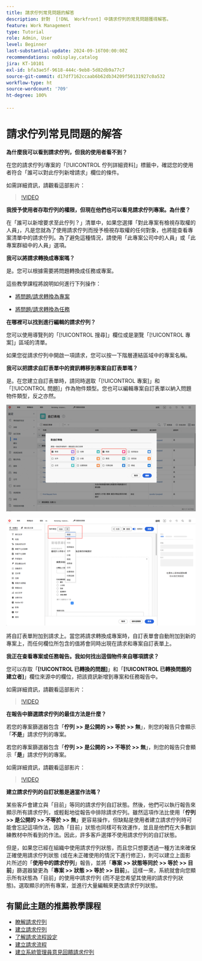 ```yaml
---
title: 請求佇列常見問題的解答
description: 針對  [!DNL  Workfront] 中請求佇列的常見問題獲得解答。
feature: Work Management
type: Tutorial
role: Admin, User
level: Beginner
last-substantial-update: 2024-09-16T00:00:00Z
recommendations: noDisplay,catalog
jira: KT-10101
exl-id: bfa3ae5f-9618-444c-9eb8-5d82db9a77c7
source-git-commit: d17df7162ccaab6b62db34209f50131927c0a532
workflow-type: ht
source-wordcount: '709'
ht-degree: 100%

---
```


# 請求佇列常見問題的解答

**為什麼我可以看到請求佇列，但我的使用者看不到？**

在您的請求佇列/專案的「[!UICONTROL 佇列詳細資料]」標籤中，確認您的使用者符合「誰可以對此佇列新增請求」欄位的條件。

如需詳細資訊，請觀看這部影片：

>[!VIDEO](https://video.tv.adobe.com/v/3434167/?quality=12&learn=on&enablevpops&captions=chi_hant)

**我授予使用者存取佇列的權限，但現在他們也可以看見請求佇列專案。為什麼？**

在「誰可以新增要求至此佇列？」清單中，如果您選擇「對此專案有檢視存取權的人員」，凡是您就為了使用請求佇列而授予檢視存取權的任何對象，也將能查看專案清單中的請求佇列。為了避免這種情況，請使用「此專案公司中的人員」或「此專案群組中的人員」選項。

**我可以將請求轉換成專案嗎？**

是。您可以根據需要將問題轉換成任務或專案。

這些教學課程將說明如何進行下列操作：

* [將問題/請求轉換為專案](/help/manage-work/issues-requests/create-a-project-from-a-request.md)

* [將問題/請求轉換為任務](/help/manage-work/issues-requests/convert-issues-to-other-work-items.md)

**在哪裡可以找到進行編輯的請求佇列？**

您可以使用導覽列的「[!UICONTROL 搜尋]」欄位或是瀏覽「[!UICONTROL 專案]」區域的清單。

如果您從請求佇列中開啟一項請求，您可以按一下階層連結區域中的專案名稱。

**我可以把請求自訂表單中的資訊轉移到專案自訂表單嗎？**

是。在您建立自訂表單時，請同時選取「[!UICONTROL 專案]」和「[!UICONTROL 問題]」作為物件類型。您也可以編輯專案自訂表單以納入問題物件類型，反之亦然。

![此影像顯示在建立自訂表單時如何選取 2 個物件類型](assets/faq-image-1.png)

![此影像顯示在編輯自訂表單時如何選取 2 個物件類型](assets/faq-image-2.png)

將自訂表單附加到請求上。當您將請求轉換成專案時，自訂表單會自動附加到新的專案上，而任何欄位所包含的值將會同時出現在請求和專案自訂表單上。

**我正在查看專案或任務報告。我如何找出這個物件來自哪項請求？**

您可以存取「**[!UICONTROL 已轉換的問題]**」和「**[!UICONTROL 已轉換問題的建立者]**」欄位來源中的欄位，把該資訊新增到專案和任務報告中。

如需詳細資訊，請觀看這部影片：

>[!VIDEO](https://video.tv.adobe.com/v/3434187/?quality=12&learn=on&enablevpops&captions=chi_hant)


**在報告中篩選請求佇列的最佳方法是什麼？**

若您的專案篩選器包含「**佇列 >> 是公開的 >> 等於 >> 無**」，則您的報告只會顯示「**不是**」請求佇列的專案。

若您的專案篩選器包含「**佇列 >> 是公開的 >> 不等於 >> 無**」，則您的報告只會顯示「**是**」請求佇列的專案。

如需詳細資訊，請觀看這部影片：

>[!VIDEO](https://video.tv.adobe.com/v/3434341/?quality=12&learn=on&enablevpops&captions=chi_hant)

**建立請求佇列的自訂狀態是適當作法嗎？**

某些客戶會建立與「目前」等同的請求佇列自訂狀態。然後，他們可以執行報告來顯示所有請求佇列，或輕鬆地從報告中排除請求佇列。雖然這項作法比使用「**佇列 >> 是公開的 >> 不等於 >> 無**」更容易操作，但缺點是使用者建立請求佇列時可能會忘記這項作法，因為「目前」狀態也同樣可有效運作，並且是他們在大多數訓練教材中所看到的作法。因此，許多客戶選擇不使用請求佇列的自訂狀態。

但是，如果您已經在組織中使用請求佇列狀態，而且您只想要透過一種方法來確保正確使用請求佇列狀態 (或在未正確使用的情況下進行修正)，則可以建立上面影片所述的「**使用中的請求佇列**」報告，並將「**專案 >> 狀態等同於 >> 等於 >> 目前**」篩選器變更為「**專案 >> 狀態 >> 等於 >> 目前**」。這樣一來，系統就會向您顯示所有狀態為「目前」的使用中請求佇列 (而不是您希望其使用的請求佇列狀態)。選取顯示的所有專案，並進行大量編輯來更改請求佇列狀態。

## 有關此主題的推薦教學課程

* [瞭解請求佇列](/help/manage-work/request-queues/understand-request-queues.md)
* [建立請求佇列](/help/manage-work/request-queues/create-a-request-queue.md)
* [了解請求流程設定](/help/manage-work/request-queues/understand-settings-for-a-flow-request.md)
* [建立請求流程](/help/manage-work/request-queues/create-a-request-flow.md)
* [建立系統管理員意見回饋請求佇列](/help/manage-work/request-queues/create-a-system-admin-feedback-request-queue.md)
